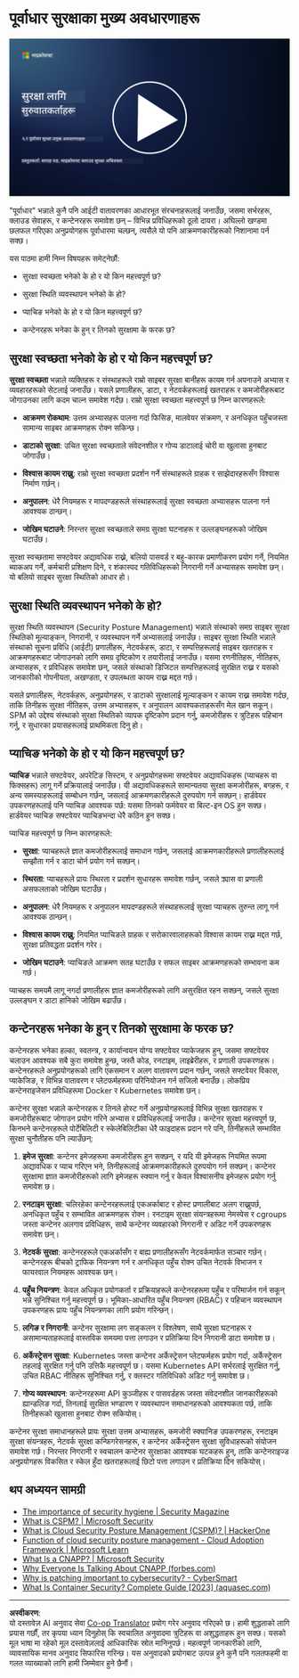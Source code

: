 <!--
CO_OP_TRANSLATOR_METADATA:
{
  "original_hash": "882ebf66a648f419bcbf680ed6aefa00",
  "translation_date": "2025-09-03T23:11:55+00:00",
  "source_file": "6.1 Infrastructure security key concepts.md",
  "language_code": "ne"
}
-->
# पूर्वाधार सुरक्षाका मुख्य अवधारणाहरू

[![भिडियो हेर्नुहोस्](../../translated_images/6-1_placeholder.773c176b8b7e3560d49a8ab481a9457006c04ad3c7b3acd4a4291af6da21df7f.ne.png)](https://learn-video.azurefd.net/vod/player?id=729d969e-c8ce-4889-aaa0-e5d92658ed62)

"पूर्वाधार" भन्नाले कुनै पनि आईटी वातावरणका आधारभूत संरचनाहरूलाई जनाउँछ, जसमा सर्भरहरू, क्लाउड सेवाहरू, र कन्टेनरहरू समावेश छन् – विभिन्न प्रविधिहरूको ठूलो दायरा। अघिल्लो खण्डमा छलफल गरिएका अनुप्रयोगहरू पूर्वाधारमा चल्छन्, त्यसैले यो पनि आक्रमणकारीहरूको निशानामा पर्न सक्छ।

यस पाठमा हामी निम्न विषयहरू समेट्नेछौं:

- सुरक्षा स्वच्छता भनेको के हो र यो किन महत्त्वपूर्ण छ?

- सुरक्षा स्थिति व्यवस्थापन भनेको के हो?

- प्याचिङ भनेको के हो र यो किन महत्त्वपूर्ण छ?

- कन्टेनरहरू भनेका के हुन् र तिनको सुरक्षामा के फरक छ?

## सुरक्षा स्वच्छता भनेको के हो र यो किन महत्त्वपूर्ण छ?

**सुरक्षा स्वच्छता** भन्नाले व्यक्तिहरू र संस्थाहरूले राम्रो साइबर सुरक्षा बानीहरू कायम गर्न अपनाउने अभ्यास र व्यवहारहरूको सेटलाई जनाउँछ। यसले प्रणालीहरू, डाटा, र नेटवर्कहरूलाई खतराहरू र कमजोरीहरूबाट जोगाउनका लागि कदम चाल्न समावेश गर्दछ। राम्रो सुरक्षा स्वच्छता महत्त्वपूर्ण छ निम्न कारणहरूले:

- **आक्रमण रोकथाम**: उत्तम अभ्यासहरू पालना गर्दा फिसिङ, मालवेयर संक्रमण, र अनधिकृत पहुँचजस्ता सामान्य साइबर आक्रमणहरू रोक्न सकिन्छ।

- **डाटाको सुरक्षा**: उचित सुरक्षा स्वच्छताले संवेदनशील र गोप्य डाटालाई चोरी वा खुलासा हुनबाट जोगाउँछ।

- **विश्वास कायम राख्नु**: राम्रो सुरक्षा स्वच्छता प्रदर्शन गर्ने संस्थाहरूले ग्राहक र साझेदारहरूसँग विश्वास निर्माण गर्छन्।

- **अनुपालन**: धेरै नियमहरू र मापदण्डहरूले संस्थाहरूलाई सुरक्षा स्वच्छता अभ्यासहरू पालना गर्न आवश्यक ठान्छन्।

- **जोखिम घटाउने**: निरन्तर सुरक्षा स्वच्छताले समग्र सुरक्षा घटनाहरू र उल्लङ्घनहरूको जोखिम घटाउँछ।

सुरक्षा स्वच्छतामा सफ्टवेयर अद्यावधिक राख्ने, बलियो पासवर्ड र बहु-कारक प्रमाणीकरण प्रयोग गर्ने, नियमित ब्याकअप गर्ने, कर्मचारी प्रशिक्षण दिने, र शंकास्पद गतिविधिहरूको निगरानी गर्ने अभ्यासहरू समावेश छन्। यो बलियो साइबर सुरक्षा स्थितिको आधार हो।

## सुरक्षा स्थिति व्यवस्थापन भनेको के हो?

सुरक्षा स्थिति व्यवस्थापन (Security Posture Management) भन्नाले संस्थाको समग्र साइबर सुरक्षा स्थितिको मूल्याङ्कन, निगरानी, र व्यवस्थापन गर्ने अभ्यासलाई जनाउँछ। साइबर सुरक्षा स्थिति भन्नाले संस्थाको सूचना प्रविधि (आईटी) प्रणालीहरू, नेटवर्कहरू, डाटा, र सम्पत्तिहरूलाई साइबर खतराहरू र आक्रमणहरूबाट जोगाउनको लागि समग्र दृष्टिकोण र तयारीलाई जनाउँछ। यसमा रणनीतिहरू, नीतिहरू, अभ्यासहरू, र प्रविधिहरू समावेश छन्, जसले संस्थाको डिजिटल सम्पत्तिहरूलाई सुरक्षित राख्न र यसको जानकारीको गोपनीयता, अखण्डता, र उपलब्धता कायम राख्न मद्दत गर्छ। 

यसले प्रणालीहरू, नेटवर्कहरू, अनुप्रयोगहरू, र डाटाको सुरक्षालाई मूल्याङ्कन र कायम राख्न समावेश गर्दछ, ताकि तिनीहरू सुरक्षा नीतिहरू, उत्तम अभ्यासहरू, र अनुपालन आवश्यकताहरूसँग मेल खान सकून्। SPM को उद्देश्य संस्थाको सुरक्षा स्थितिको व्यापक दृष्टिकोण प्रदान गर्नु, कमजोरीहरू र त्रुटिहरू पहिचान गर्नु, र सुधारका प्रयासहरूलाई प्राथमिकता दिनु हो।

## प्याचिङ भनेको के हो र यो किन महत्त्वपूर्ण छ?

**प्याचिङ** भन्नाले सफ्टवेयर, अपरेटिङ सिस्टम, र अनुप्रयोगहरूमा सफ्टवेयर अद्यावधिकहरू (प्याचहरू वा फिक्सहरू) लागू गर्ने प्रक्रियालाई जनाउँछ। यी अद्यावधिकहरूले सामान्यतया सुरक्षा कमजोरीहरू, बगहरू, र अन्य समस्याहरूलाई सम्बोधन गर्छन्, जसलाई आक्रमणकारीहरूले दुरुपयोग गर्न सक्छन्। हार्डवेयर उपकरणहरूलाई पनि प्याचिङ आवश्यक पर्छ: यसमा तिनको फर्मवेयर वा बिल्ट-इन OS हुन सक्छ। हार्डवेयर प्याचिङ सफ्टवेयर प्याचिङभन्दा धेरै कठिन हुन सक्छ।

प्याचिङ महत्त्वपूर्ण छ निम्न कारणहरूले:

- **सुरक्षा**: प्याचहरूले ज्ञात कमजोरीहरूलाई समाधान गर्छन्, जसलाई आक्रमणकारीहरूले प्रणालीहरूलाई सम्झौता गर्न र डाटा चोर्न प्रयोग गर्न सक्छन्।

- **स्थिरता**: प्याचहरूले प्रायः स्थिरता र प्रदर्शन सुधारहरू समावेश गर्छन्, जसले क्र्यास वा प्रणाली असफलताको जोखिम घटाउँछ।

- **अनुपालन**: धेरै नियमहरू र अनुपालन मापदण्डहरूले संस्थाहरूलाई सुरक्षा प्याचहरू तुरुन्त लागू गर्न आवश्यक ठान्छन्।

- **विश्वास कायम राख्नु**: नियमित प्याचिङले ग्राहक र सरोकारवालाहरूको विश्वास कायम राख्न मद्दत गर्छ, सुरक्षा प्रतिवद्धता प्रदर्शन गरेर।

- **जोखिम घटाउने**: प्याचिङले आक्रमण सतह घटाउँछ र सफल साइबर आक्रमणहरूको सम्भावना कम गर्छ।

प्याचहरू समयमै लागू नगर्दा प्रणालीहरू ज्ञात कमजोरीहरूको लागि असुरक्षित रहन सक्छन्, जसले सुरक्षा उल्लङ्घन र डाटा हानिको जोखिम बढाउँछ।

## कन्टेनरहरू भनेका के हुन् र तिनको सुरक्षामा के फरक छ?

कन्टेनरहरू भनेका हल्का, स्वतन्त्र, र कार्यान्वयन योग्य सफ्टवेयर प्याकेजहरू हुन्, जसमा सफ्टवेयर चलाउन आवश्यक सबै कुरा समावेश हुन्छ, जस्तै कोड, रनटाइम, लाइब्रेरीहरू, र प्रणाली उपकरणहरू। कन्टेनरहरूले अनुप्रयोगहरूको लागि एकसमान र अलग वातावरण प्रदान गर्छन्, जसले सफ्टवेयर विकास, प्याकेजिङ, र विभिन्न वातावरण र प्लेटफर्महरूमा परिनियोजन गर्न सजिलो बनाउँछ। लोकप्रिय कन्टेनराइजेसन प्रविधिहरूमा Docker र Kubernetes समावेश छन्।

कन्टेनर सुरक्षा भन्नाले कन्टेनरहरू र तिनले होस्ट गर्ने अनुप्रयोगहरूलाई विभिन्न सुरक्षा खतराहरू र कमजोरीहरूबाट जोगाउन प्रयोग गरिने अभ्यास र प्रविधिहरूलाई जनाउँछ। कन्टेनर सुरक्षा महत्त्वपूर्ण छ, किनभने कन्टेनरहरूले पोर्टेबिलिटी र स्केलेबिलिटीका धेरै फाइदाहरू प्रदान गरे पनि, तिनीहरूले सम्भावित सुरक्षा चुनौतीहरू पनि ल्याउँछन्:

1. **इमेज सुरक्षा**: कन्टेनर इमेजहरूमा कमजोरीहरू हुन सक्छन्, र यदि यी इमेजहरू नियमित रूपमा अद्यावधिक र प्याच गरिएन भने, तिनीहरूलाई आक्रमणकारीहरूले दुरुपयोग गर्न सक्छन्। कन्टेनर सुरक्षामा ज्ञात कमजोरीहरूको लागि इमेजहरू स्क्यान गर्नु र केवल विश्वासनीय इमेजहरू प्रयोग गर्नु समावेश छ।

2. **रनटाइम सुरक्षा**: चलिरहेका कन्टेनरहरूलाई एकअर्काबाट र होस्ट प्रणालीबाट अलग राख्नुपर्छ, अनधिकृत पहुँच र सम्भावित आक्रमणहरू रोक्न। रनटाइम सुरक्षा संयन्त्रहरूमा नेमस्पेस र cgroups जस्ता कन्टेनर अलगाव प्रविधिहरू, साथै कन्टेनर व्यवहारको निगरानी र अडिट गर्ने उपकरणहरू समावेश छन्।

3. **नेटवर्क सुरक्षा**: कन्टेनरहरूले एकअर्कासँग र बाह्य प्रणालीहरूसँग नेटवर्कमार्फत सञ्चार गर्छन्। कन्टेनरहरू बीचको ट्राफिक नियन्त्रण गर्न र अनधिकृत पहुँच रोक्न उचित नेटवर्क विभाजन र फायरवाल नियमहरू आवश्यक छन्।

4. **पहुँच नियन्त्रण**: केवल अधिकृत प्रयोगकर्ता र प्रक्रियाहरूले कन्टेनरहरूमा पहुँच र परिमार्जन गर्न सकून् भन्ने सुनिश्चित गर्नु महत्त्वपूर्ण छ। भूमिका-आधारित पहुँच नियन्त्रण (RBAC) र पहिचान व्यवस्थापन उपकरणहरू प्रायः पहुँच नियन्त्रणका लागि प्रयोग गरिन्छन्।

5. **लगिङ र निगरानी**: कन्टेनर सुरक्षामा लग सङ्कलन र विश्लेषण, साथै सुरक्षा घटनाहरू र असामान्यताहरूलाई वास्तविक समयमा पत्ता लगाउन र प्रतिक्रिया दिन निगरानी डाटा समावेश छ।

6. **अर्केस्ट्रेसन सुरक्षा**: Kubernetes जस्ता कन्टेनर अर्केस्ट्रेसन प्लेटफर्महरू प्रयोग गर्दा, अर्केस्ट्रेसन तहलाई सुरक्षित गर्नु पनि उत्तिकै महत्त्वपूर्ण छ। यसमा Kubernetes API सर्भरलाई सुरक्षित गर्नु, उचित RBAC नीतिहरू सुनिश्चित गर्नु, र क्लस्टर गतिविधिको अडिट गर्नु समावेश छ।

7. **गोप्य व्यवस्थापन**: कन्टेनरहरूमा API कुञ्जीहरू र पासवर्डहरू जस्ता संवेदनशील जानकारीहरूको ह्यान्डलिङ गर्दा, तिनलाई सुरक्षित भण्डारण र व्यवस्थापन समाधानहरूको आवश्यकता पर्छ, ताकि तिनीहरूको खुलासा हुनबाट रोक्न सकियोस्।

कन्टेनर सुरक्षा समाधानहरूले प्रायः सुरक्षा उत्तम अभ्यासहरू, कमजोरी स्क्यानिङ उपकरणहरू, रनटाइम सुरक्षा संयन्त्रहरू, नेटवर्क सुरक्षा कन्फिगरेसनहरू, र कन्टेनर अर्केस्ट्रेसन सुरक्षा सुविधाहरूको संयोजन समावेश गर्छ। निरन्तर निगरानी र स्वचालन कन्टेनर सुरक्षाका आवश्यक घटकहरू हुन्, ताकि कन्टेनराइज्ड अनुप्रयोगहरू विकसित र स्केल हुँदा खतराहरूलाई छिटो पत्ता लगाउन र प्रतिक्रिया दिन सकियोस्।

## थप अध्ययन सामग्री

- [The importance of security hygiene | Security Magazine](https://www.securitymagazine.com/articles/99510-the-importance-of-security-hygiene)
- [What is CSPM? | Microsoft Security](https://www.microsoft.com/security/business/security-101/what-is-cspm?WT.mc_id=academic-96948-sayoung)
- [What is Cloud Security Posture Management (CSPM)? | HackerOne](https://www.hackerone.com/knowledge-center/what-cloud-security-posture-management)
- [Function of cloud security posture management - Cloud Adoption Framework | Microsoft Learn](https://learn.microsoft.com/azure/cloud-adoption-framework/organize/cloud-security-posture-management?WT.mc_id=academic-96948-sayoung)
- [What Is a CNAPP? | Microsoft Security](https://www.microsoft.com/security/business/security-101/what-is-cnapp)
- [Why Everyone Is Talking About CNAPP (forbes.com)](https://www.forbes.com/sites/forbestechcouncil/2021/12/10/why-everyone-is-talking-about-cnapp/?sh=567275ca1549)
- [Why is patching important to cybersecurity? - CyberSmart](https://cybersmart.co.uk/blog/why-is-patching-important-to-cybersecurity/)
- [What Is Container Security? Complete Guide [2023] (aquasec.com)](https://www.aquasec.com/cloud-native-academy/container-security/container-security/)

---

**अस्वीकरण**:  
यो दस्तावेज़ AI अनुवाद सेवा [Co-op Translator](https://github.com/Azure/co-op-translator) प्रयोग गरेर अनुवाद गरिएको छ। हामी शुद्धताको लागि प्रयास गर्छौं, तर कृपया ध्यान दिनुहोस् कि स्वचालित अनुवादमा त्रुटिहरू वा अशुद्धताहरू हुन सक्छ। यसको मूल भाषा मा रहेको मूल दस्तावेज़लाई आधिकारिक स्रोत मानिनुपर्छ। महत्वपूर्ण जानकारीको लागि, व्यावसायिक मानव अनुवाद सिफारिस गरिन्छ। यस अनुवादको प्रयोगबाट उत्पन्न हुने कुनै पनि गलतफहमी वा गलत व्याख्याको लागि हामी जिम्मेवार हुने छैनौं।